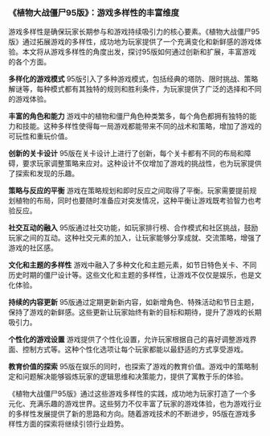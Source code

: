 ### 《植物大战僵尸95版》：游戏多样性的丰富维度

游戏多样性是确保玩家长期参与和游戏持续吸引力的核心要素。《植物大战僵尸95版》通过拓展游戏的多样性，成功地为玩家提供了一个充满变化和新鲜感的游戏体验。本文将从游戏多样性的角度出发，探讨95版如何通过创新和扩展，丰富游戏的各个方面。

**多样化的游戏模式**
95版引入了多种游戏模式，包括经典的塔防、限时挑战、策略解谜等，每种模式都有其独特的规则和胜利条件，为玩家提供了广泛的选择和不同的游戏体验。

**丰富的角色和能力**
游戏中的植物和僵尸角色种类繁多，每个角色都拥有独特的能力和技能。这种多样性使得每一局游戏都能带来不同的战术和策略，增加了游戏的可玩性和重玩价值。

**创新的关卡设计**
95版在关卡设计上进行了创新，每个关卡都有不同的布局和障碍，要求玩家调整策略来应对。这种设计不仅增加了游戏的挑战性，也为玩家提供了探索和发现的乐趣。

**策略与反应的平衡**
游戏在策略规划和即时反应之间取得了平衡。玩家需要提前规划植物的布局，同时也要随时准备应对突发情况，这种平衡让游戏既考验智力也考验反应。

**社交互动的融入**
95版通过社交功能，如玩家排行榜、合作模式和社区挑战，鼓励玩家之间的互动。这种社交元素的加入，让玩家能够分享成就、交流策略，增强了游戏的社区感。

**文化和主题的多样性**
游戏中融入了多种文化和主题元素，如节日特色关卡、不同历史时期的僵尸设计等。这些文化和主题的多样性，让游戏不仅仅是娱乐，也是文化体验。

**持续的内容更新**
95版通过定期更新新内容，如新增角色、特殊活动和节日主题，保持了游戏的新鲜感。这些更新让玩家始终有新的目标和期待，提升了游戏的长期吸引力。

**个性化的游戏设置**
游戏提供了个性化设置，允许玩家根据自己的喜好调整游戏界面、控制方式等。这种个性化选项让每个玩家都能以最舒适的方式享受游戏。

**教育价值的探索**
95版在娱乐的同时，也探索了游戏的教育价值。游戏中的策略制定和问题解决能够锻炼玩家的逻辑思维和决策能力，提供了寓教于乐的体验。

《植物大战僵尸95版》通过这些游戏多样性的实践，成功地为玩家打造了一个多元化、充满乐趣的游戏世界。这些努力不仅丰富了玩家的游戏体验，也为游戏行业的多样性发展提供了新的思路和方向。随着游戏技术的不断进步，95版在游戏多样性方面的探索将继续引领行业趋势。